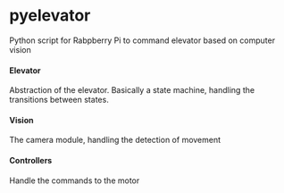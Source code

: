 # pyelevator
Python script for Rabpberry Pi to command elevator based on computer vision

#### Elevator
Abstraction of the elevator. Basically a state machine, handling the transitions between states.

#### Vision
The camera module, handling the detection of movement

#### Controllers
Handle the commands to the motor
